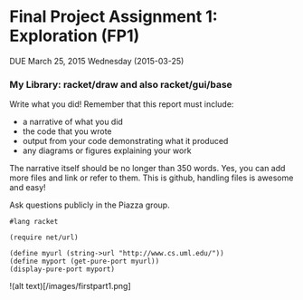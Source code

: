 # Final Project Assignment 1: Exploration (FP1) 
DUE March 25, 2015 Wednesday (2015-03-25)

### My Library: racket/draw and also racket/gui/base
Write what you did!
Remember that this report must include:
 
* a narrative of what you did
* the code that you wrote
* output from your code demonstrating what it produced
* any diagrams or figures explaining your work 
 
The narrative itself should be no longer than 350 words. Yes, you can add more files and link or refer to them. This is github, handling files is awesome and easy!

Ask questions publicly in the Piazza group.



```
#lang racket

(require net/url)

(define myurl (string->url "http://www.cs.uml.edu/"))
(define myport (get-pure-port myurl))
(display-pure-port myport)
```

!(alt text)[/images/firstpart1.png]
